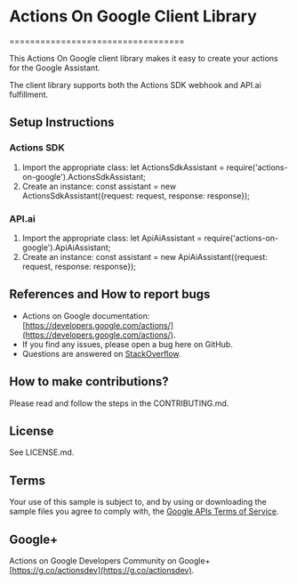 # Actions On Google Client Library
==================================

This Actions On Google client library makes it easy to create your actions for the Google Assistant.

The client library supports both the Actions SDK webhook and API.ai fulfillment.

## Setup Instructions

### Actions SDK
 1. Import the appropriate class: let ActionsSdkAssistant = require('actions-on-google').ActionsSdkAssistant;
 1. Create an instance: const assistant = new ActionsSdkAssistant({request: request, response: response});

### API.ai
 1. Import the appropriate class: let ApiAiAssistant = require('actions-on-google').ApiAiAssistant;
 1. Create an instance: const assistant = new ApiAiAssistant({request: request, response: response});

## References and How to report bugs
* Actions on Google documentation: [https://developers.google.com/actions/](https://developers.google.com/actions/).
* If you find any issues, please open a bug here on GitHub.
* Questions are answered on [StackOverflow](https://stackoverflow.com/questions/tagged/actions-on-google).

## How to make contributions?
Please read and follow the steps in the CONTRIBUTING.md.

## License
See LICENSE.md.

## Terms
Your use of this sample is subject to, and by using or downloading the sample files you agree to comply with, the [Google APIs Terms of Service](https://developers.google.com/terms/).

## Google+
Actions on Google Developers Community on Google+ [https://g.co/actionsdev](https://g.co/actionsdev).
